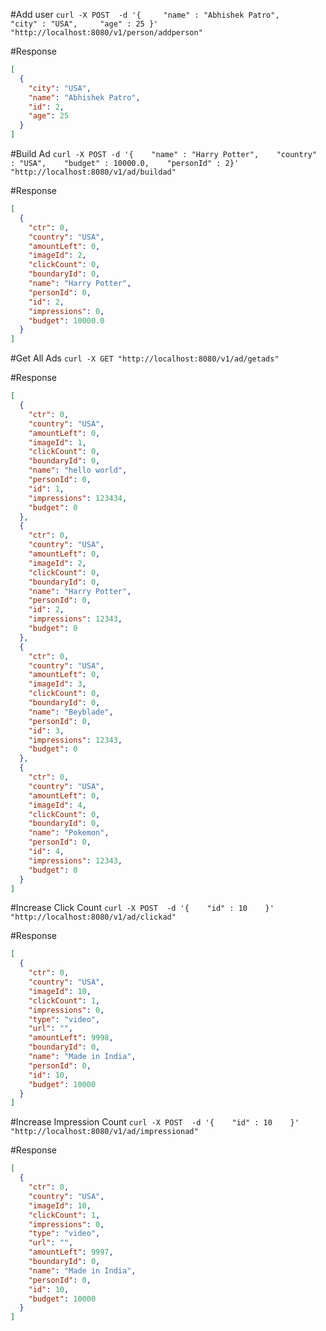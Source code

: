 #Add user
`curl -X POST  -d '{     "name" : "Abhishek Patro",     "city" : "USA",     "age" : 25 }' "http://localhost:8080/v1/person/addperson"`
 
#Response
```json
[
  {
    "city": "USA",
    "name": "Abhishek Patro",
    "id": 2,
    "age": 25
  }
]
```



#Build Ad
`curl -X POST -d '{    "name" : "Harry Potter",    "country" : "USA",    "budget" : 10000.0,    "personId" : 2}' "http://localhost:8080/v1/ad/buildad"`

#Response
```json
[
  {
    "ctr": 0,
    "country": "USA",
    "amountLeft": 0,
    "imageId": 2,
    "clickCount": 0,
    "boundaryId": 0,
    "name": "Harry Potter",
    "personId": 0,
    "id": 2,
    "impressions": 0,
    "budget": 10000.0
  }
]
```

#Get All Ads
`curl -X GET "http://localhost:8080/v1/ad/getads"`

#Response
```json
[
  {
    "ctr": 0,
    "country": "USA",
    "amountLeft": 0,
    "imageId": 1,
    "clickCount": 0,
    "boundaryId": 0,
    "name": "hello world",
    "personId": 0,
    "id": 1,
    "impressions": 123434,
    "budget": 0
  },
  {
    "ctr": 0,
    "country": "USA",
    "amountLeft": 0,
    "imageId": 2,
    "clickCount": 0,
    "boundaryId": 0,
    "name": "Harry Potter",
    "personId": 0,
    "id": 2,
    "impressions": 12343,
    "budget": 0
  },
  {
    "ctr": 0,
    "country": "USA",
    "amountLeft": 0,
    "imageId": 3,
    "clickCount": 0,
    "boundaryId": 0,
    "name": "Beyblade",
    "personId": 0,
    "id": 3,
    "impressions": 12343,
    "budget": 0
  },
  {
    "ctr": 0,
    "country": "USA",
    "amountLeft": 0,
    "imageId": 4,
    "clickCount": 0,
    "boundaryId": 0,
    "name": "Pokemon",
    "personId": 0,
    "id": 4,
    "impressions": 12343,
    "budget": 0
  }
]
```


#Increase Click Count
`curl -X POST  -d '{    "id" : 10    }' "http://localhost:8080/v1/ad/clickad"`

#Response
```json
[
  {
    "ctr": 0,
    "country": "USA",
    "imageId": 10,
    "clickCount": 1,
    "impressions": 0,
    "type": "video",
    "url": "",
    "amountLeft": 9998,
    "boundaryId": 0,
    "name": "Made in India",
    "personId": 0,
    "id": 10,
    "budget": 10000
  }
]
```



#Increase Impression Count
`curl -X POST  -d '{    "id" : 10    }' "http://localhost:8080/v1/ad/impressionad"`

#Response
```json
[
  {
    "ctr": 0,
    "country": "USA",
    "imageId": 10,
    "clickCount": 1,
    "impressions": 0,
    "type": "video",
    "url": "",
    "amountLeft": 9997,
    "boundaryId": 0,
    "name": "Made in India",
    "personId": 0,
    "id": 10,
    "budget": 10000
  }
]
```
